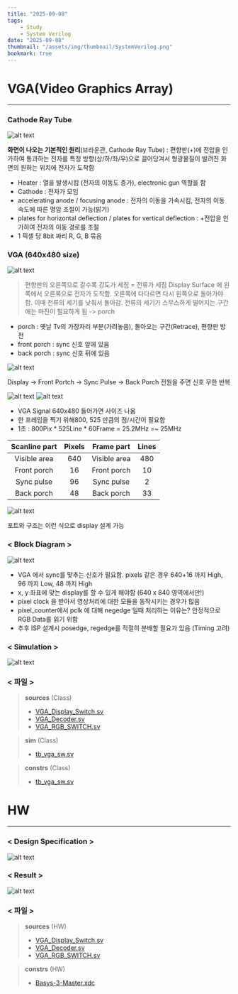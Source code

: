 ```yaml
---
title: "2025-09-08"
tags:
    - Study
    - System Verilog
date: "2025-09-08"
thumbnail: "/assets/img/thumbnail/SystemVerilog.png"
bookmark: true
---
```


# VGA(Video Graphics Array)
---
### Cathode Ray Tube
![alt text](../../assets/img/final/250908/1.png)

**화면이 나오는 기본적인 원리**(브라운관, Cathode Ray Tube) : 편향판(+)에 전압을 인가하여 통과하는 전자를 특정 방향(상/하/좌/우)으로 끌어당겨서 형광물질이 발려진 화면의 원하는 위치에 전자가 도착함

- Heater : 열을 발생시킴 (전자의 이동도 증가), electronic gun 역할을 함
- Cathode : 전자가 모임
- accelerating anode / focusing anode : 전자의 이동을 가속시킴, 전자의 이동 속도에 따른 명암 조절이 가능(밝기)
- plates for horizontal deflection / plates for vertical deflection : +전압을 인가하여 전자의 이동 경로를 조절
- 1 픽셀 당 8bit 짜리 R, G, B 묶음

### VGA (640x480 size)
![alt text](../../assets/img/final/250908/2.png)

> 편향판의 오른쪽으로 갈수록 강도가 세짐 = 전류가 세짐
> Display Surface 에 왼쪽에서 오른쪽으로 전자가 도착함. 오른쪽에 다다르면 다시 왼쪽으로 돌아가야함. 이때 전류의 세기를 낮춰서 돌아감. 전류의 세기가 스무스하게 떨어지는 구간에는 마진이 필요하게 됨 -> porch

- porch : 옛날 Tv의 가장자리 부분(가려놓음), 돌아오는 구간(Retrace), 편향판 방전
- front porch : sync 신호 앞에 있음
- back porch : sync 신호 뒤에 있음

![alt text](../../assets/img/final/250908/3.png)

Display -> Front Portch -> Sync Pulse -> Back Porch 전원을 주면 신호 무한 반복

![alt text](../../assets/img/final/250908/4.png)
![alt text](../../assets/img/final/250908/5.png)

- VGA Signal 640x480 들어가면 사이즈 나옴
- 한 프레임을 찍기 위해800, 525 만큼의 점/시간이 필요함
- 1초 : 800Pix * 525Line * 60Frame = 25.2MHz =~ 25MHz

| Scanline part | Pixels | Frame part | Lines |
| :--: | :--: | :--: | :--: |
| Visible area | 640 | Visible area | 480 |
| Front porch | 16 | Front porch | 10 |
| Sync pulse | 96 | Sync pulse | 2 |
| Back porch | 48 | Back porch | 33 |

![alt text](../../assets/img/final/250908/6.png)

포트와 구조는 이런 식으로 display 설계 가능

### < Block Diagram >
![alt text](../../assets/img/final/250908/7.png)

- VGA 에서 sync를 맞추는 신호가 필요함. pixels 같은 경우 640+16 까지 High, 96 까지 Low, 48 까지 High
- x, y 좌표에 맞는 display를 할 수 있게 해야함 (640 x 840 영역에서만!)
- pixel clock 을 받아서 영상처리에 대한 모듈을 동작시키는 경우가 많음
- pixel_counter에서 pclk 에 대해 negedge 일때 처리하는 이유는? 안정적으로 RGB Data를 읽기 위함
- 추후 ISP 설계시 posedge, regedge를 적절히 분배할 필요가 있음 (Timing 고려)

### < Simulation >
![alt text](../../assets/img/final/250908/8.png)

### < 파일 >
> **sources** (Class)
> - [VGA_Display_Switch.sv](<../../assets/source file/250908/250908_Class/VGA_Display_Switch.sv>)
> - [VGA_Decoder.sv](<../../assets/source file/250908/250908_Class/VGA_Decoder.sv>)
> - [VGA_RGB_SWITCH.sv](<../../assets/source file/250908/250908_Class/VGA_RGB_SWITCH.sv>)

> **sim** (Class)
> - [tb_vga_sw.sv](<../../assets/source file/250908/250908_Class/tb_vga_sw.sv>)

> **constrs** (Class)
> - [tb_vga_sw.sv](<../../assets/source file/250908/250908_Class/tb_vga_sw.sv>)

# HW
---
### < Design Specification >
![alt text](../../assets/img/final/250908/9.png)

### < Result >
![alt text](../../assets/img/final/250908/10.jpg)

### < 파일 >
> **sources** (HW)
> - [VGA_Display_Switch.sv](<../../assets/source file/250908/250908_HW/VGA_Display_Switch.sv>)
> - [VGA_Decoder.sv](<../../assets/source file/250908/250908_HW/VGA_Decoder.sv>)
> - [VGA_RGB_SWITCH.sv](<../../assets/source file/250908/250908_HW/VGA_RGB_SWITCH.sv>)

> **constrs** (HW)
> - [Basys-3-Master.xdc](<../../assets/source file/250908/250908_HW/Basys-3-Master.xdc>)
